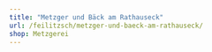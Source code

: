 ```yaml
---
title: "Metzger und Bäck am Rathauseck"
url: /feilitzsch/metzger-und-baeck-am-rathauseck/
shop: Metzgerei
---
```

